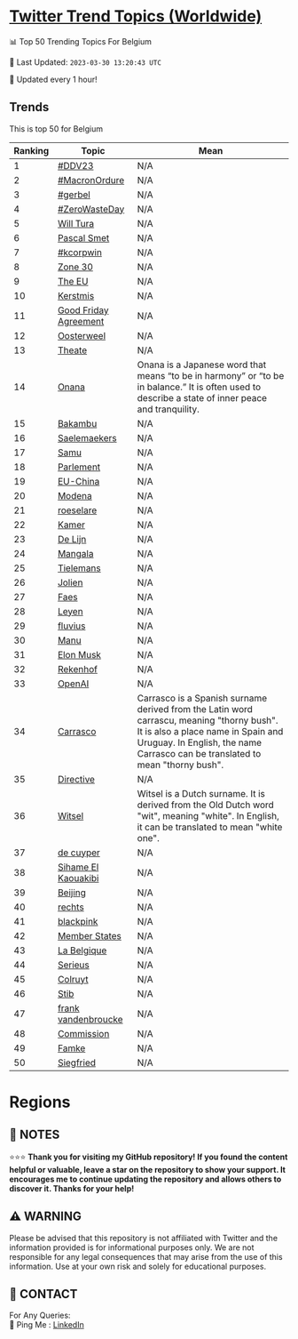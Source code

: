 [Twitter Trend Topics (Worldwide)](https://github.com/ErcinDedeoglu/Twitter-Trend-Topics)
==========


📊 Top 50 Trending Topics For Belgium

📆 Last Updated: `2023-03-30 13:20:43 UTC`

🔧 Updated every 1 hour!


## Trends

This is top 50 for Belgium

| Ranking | Topic | Mean |
| ------- | ------------ | ------------ |
| 1 | [#DDV23](http://twitter.com/search?q=%23DDV23) | N/A |
| 2 | [#MacronOrdure](http://twitter.com/search?q=%23MacronOrdure) | N/A |
| 3 | [#gerbel](http://twitter.com/search?q=%23gerbel) | N/A |
| 4 | [#ZeroWasteDay](http://twitter.com/search?q=%23ZeroWasteDay) | N/A |
| 5 | [Will Tura](http://twitter.com/search?q=Will+Tura) | N/A |
| 6 | [Pascal Smet](http://twitter.com/search?q=Pascal+Smet) | N/A |
| 7 | [#kcorpwin](http://twitter.com/search?q=%23kcorpwin) | N/A |
| 8 | [Zone 30](http://twitter.com/search?q=Zone+30) | N/A |
| 9 | [The EU](http://twitter.com/search?q=The+EU) | N/A |
| 10 | [Kerstmis](http://twitter.com/search?q=Kerstmis) | N/A |
| 11 | [Good Friday Agreement](http://twitter.com/search?q=Good+Friday+Agreement) | N/A |
| 12 | [Oosterweel](http://twitter.com/search?q=Oosterweel) | N/A |
| 13 | [Theate](http://twitter.com/search?q=Theate) | N/A |
| 14 | [Onana](http://twitter.com/search?q=Onana) | Onana is a Japanese word that means “to be in harmony” or “to be in balance.” It is often used to describe a state of inner peace and tranquility. |
| 15 | [Bakambu](http://twitter.com/search?q=Bakambu) | N/A |
| 16 | [Saelemaekers](http://twitter.com/search?q=Saelemaekers) | N/A |
| 17 | [Samu](http://twitter.com/search?q=Samu) | N/A |
| 18 | [Parlement](http://twitter.com/search?q=Parlement) | N/A |
| 19 | [EU-China](http://twitter.com/search?q=EU-China) | N/A |
| 20 | [Modena](http://twitter.com/search?q=Modena) | N/A |
| 21 | [roeselare](http://twitter.com/search?q=roeselare) | N/A |
| 22 | [Kamer](http://twitter.com/search?q=Kamer) | N/A |
| 23 | [De Lijn](http://twitter.com/search?q=De+Lijn) | N/A |
| 24 | [Mangala](http://twitter.com/search?q=Mangala) | N/A |
| 25 | [Tielemans](http://twitter.com/search?q=Tielemans) | N/A |
| 26 | [Jolien](http://twitter.com/search?q=Jolien) | N/A |
| 27 | [Faes](http://twitter.com/search?q=Faes) | N/A |
| 28 | [Leyen](http://twitter.com/search?q=Leyen) | N/A |
| 29 | [fluvius](http://twitter.com/search?q=fluvius) | N/A |
| 30 | [Manu](http://twitter.com/search?q=Manu) | N/A |
| 31 | [Elon Musk](http://twitter.com/search?q=Elon+Musk) | N/A |
| 32 | [Rekenhof](http://twitter.com/search?q=Rekenhof) | N/A |
| 33 | [OpenAI](http://twitter.com/search?q=OpenAI) | N/A |
| 34 | [Carrasco](http://twitter.com/search?q=Carrasco) | Carrasco is a Spanish surname derived from the Latin word carrascu, meaning "thorny bush". It is also a place name in Spain and Uruguay. In English, the name Carrasco can be translated to mean "thorny bush". |
| 35 | [Directive](http://twitter.com/search?q=Directive) | N/A |
| 36 | [Witsel](http://twitter.com/search?q=Witsel) | Witsel is a Dutch surname. It is derived from the Old Dutch word "wit", meaning "white". In English, it can be translated to mean "white one". |
| 37 | [de cuyper](http://twitter.com/search?q=de+cuyper) | N/A |
| 38 | [Sihame El Kaouakibi](http://twitter.com/search?q=Sihame+El+Kaouakibi) | N/A |
| 39 | [Beijing](http://twitter.com/search?q=Beijing) | N/A |
| 40 | [rechts](http://twitter.com/search?q=rechts) | N/A |
| 41 | [blackpink](http://twitter.com/search?q=blackpink) | N/A |
| 42 | [Member States](http://twitter.com/search?q=Member+States) | N/A |
| 43 | [La Belgique](http://twitter.com/search?q=La+Belgique) | N/A |
| 44 | [Serieus](http://twitter.com/search?q=Serieus) | N/A |
| 45 | [Colruyt](http://twitter.com/search?q=Colruyt) | N/A |
| 46 | [Stib](http://twitter.com/search?q=Stib) | N/A |
| 47 | [frank vandenbroucke](http://twitter.com/search?q=frank+vandenbroucke) | N/A |
| 48 | [Commission](http://twitter.com/search?q=Commission) | N/A |
| 49 | [Famke](http://twitter.com/search?q=Famke) | N/A |
| 50 | [Siegfried](http://twitter.com/search?q=Siegfried) | N/A |



# Regions




## 📝 NOTES

⭐⭐⭐ **Thank you for visiting my GitHub repository! If you found the content helpful or valuable, leave a star on the repository to show your support. It encourages me to continue updating the repository and allows others to discover it. Thanks for your help!**


## ⚠️ WARNING

Please be advised that this repository is not affiliated with Twitter and the information provided is for informational purposes only. We are not responsible for any legal consequences that may arise from the use of this information. Use at your own risk and solely for educational purposes.


## 📨 CONTACT

 For Any Queries:  
            🏓 Ping Me : [LinkedIn](https://www.linkedin.com/in/ercindedeoglu/)
